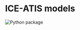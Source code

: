 # ICE-ATIS models

![Python package](https://github.com/egillanton/ice-atis-nlu-models/workflows/Python%20package/badge.svg)